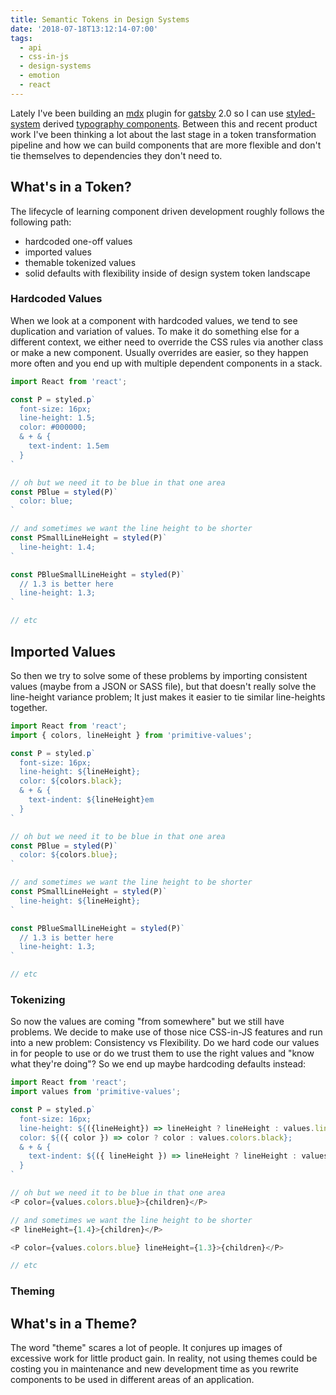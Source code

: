 ```yaml
---
title: Semantic Tokens in Design Systems
date: '2018-07-18T13:12:14-07:00'
tags:
  - api
  - css-in-js
  - design-systems
  - emotion
  - react
---
```

Lately I've been building an [mdx](https://github.com/mdx-js/mdx) plugin for [gatsby](https://www.gatsbyjs.org/) 2.0 so I can use [styled-system](https://github.com/jxnblk/styled-system) derived [typography components](https://twitter.com/chrisbiscardi/status/1017497477094596608). Between this and recent product work I've been thinking a lot about the last stage in a token transformation pipeline and how we can build components that are more flexible and don't tie themselves to dependencies they don't need to.

## What's in a Token?

The lifecycle of learning component driven development roughly follows the following path:

* hardcoded one-off values
* imported values
* themable tokenized values
* solid defaults with flexibility inside of design system token landscape

### Hardcoded Values

When we look at a component with hardcoded values, we tend to see duplication and variation of values. To make it do something else for a different context, we either need to override the CSS rules via another class or make a new component. Usually overrides are easier, so they happen more often and you end up with multiple dependent components in a stack.

```js
import React from 'react';

const P = styled.p`
  font-size: 16px;
  line-height: 1.5;
  color: #000000;
  & + & {
    text-indent: 1.5em
  }
`

// oh but we need it to be blue in that one area
const PBlue = styled(P)`
  color: blue;
`

// and sometimes we want the line height to be shorter
const PSmallLineHeight = styled(P)`
  line-height: 1.4;
`

const PBlueSmallLineHeight = styled(P)`
  // 1.3 is better here
  line-height: 1.3;
`

// etc
```

## Imported Values

So then we try to solve some of these problems by importing consistent values (maybe from a JSON or SASS file), but that doesn't really solve the line-height variance problem; It just makes it easier to tie similar line-heights together.

```js
import React from 'react';
import { colors, lineHeight } from 'primitive-values';

const P = styled.p`
  font-size: 16px;
  line-height: ${lineHeight};
  color: ${colors.black};
  & + & {
    text-indent: ${lineHeight}em
  }
`

// oh but we need it to be blue in that one area
const PBlue = styled(P)`
  color: ${colors.blue};
`

// and sometimes we want the line height to be shorter
const PSmallLineHeight = styled(P)`
  line-height: ${lineHeight};
`

const PBlueSmallLineHeight = styled(P)`
  // 1.3 is better here
  line-height: 1.3;
`

// etc
```

### Tokenizing

So now the values are coming "from somewhere" but we still have problems. We decide to make use of those nice CSS-in-JS features and run into a new problem: Consistency vs Flexibility. Do we hard code our values in for people to use or do we trust them to use the right values and "know what they're doing"? So we end up maybe hardcoding defaults instead:

```js
import React from 'react';
import values from 'primitive-values';

const P = styled.p`
  font-size: 16px;
  line-height: ${({lineHeight}) => lineHeight ? lineHeight : values.lineHeight};
  color: ${({ color }) => color ? color : values.colors.black};
  & + & {
    text-indent: ${({ lineHeight }) => lineHeight ? lineHeight : values.lineHeight}em
  }
`

// oh but we need it to be blue in that one area
<P color={values.colors.blue}>{children}</P>

// and sometimes we want the line height to be shorter
<P lineHeight={1.4}>{children}</P>

<P color={values.colors.blue} lineHeight={1.3}>{children}</P>

// etc
```

### Theming

## What's in a Theme?

The word "theme" scares a lot of people. It conjures up images of excessive work for little product gain. In reality, not using themes could be costing you in maintenance and new development time as you rewrite components to be used in different areas of an application.


